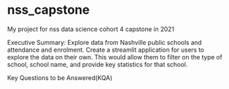 # nss_capstone
My project for nss data science cohort 4 capstone in 2021 


Executive Summary:
Explore data from Nashville public schools and attendance and enrolment. Create a streamlit application for users to explore the data on their own. This would allow them to filter on the type of school, school name, and provide key statistics for that school.

Key Questions to be Answered(KQA)
